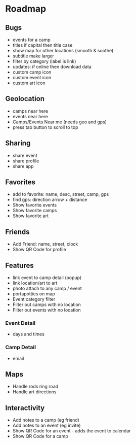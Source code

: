 # Roadmap

## Bugs
- events for a camp
- titles if capital then title case
- show map for other locations (smooth & soothe)
- subtitle make larger
- filter by category (label is link)
- updates: if online then download data
- custom camp icon
- custom event icon
- custom art icon

## Geolocation
- camps near here
- events near here
- Camps/Events Near me (needs geo and gps)
- press tab button to scroll to top

## Sharing
- share event
- share profile
- share app

## Favorites
- add to favorite: name, desc, street, camp, gps
- find gps: direction arrow + distance
- Show favorite events
- Show favorite camps
- Show favorite art

## Friends
- Add Friend: name, street, clock
- Show QR Code for profile

## Features
- link event to camp detail (popup)
- link location/art to art
- photo attach to any camp / event
- portapotties on map
- Event category filter
- Filter out camps with no location
- Filter out events with no location

### Event Detail
- days and times

### Camp Detail
- email

## Maps
- Handle rods ring road
- Handle art directions

## Interactivity
- Add notes to a camp (eg friend)
- Add notes to an event (eg invite)
- Show QR Code for an event - adds the event to calendar
- Show QR Code for a camp
